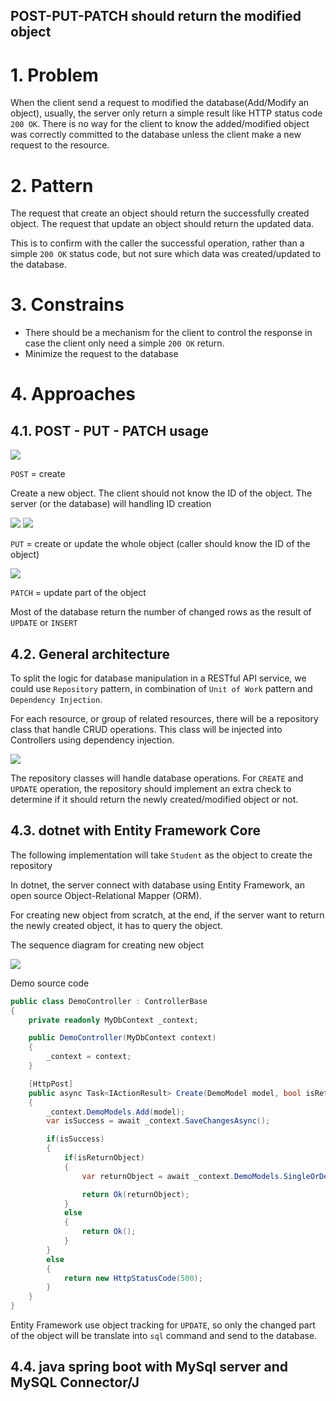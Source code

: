 POST-PUT-PATCH should return the modified object
------------------------------------------------

# 1. Problem

When the client send a request to modified the database(Add/Modify an object), usually, the server only return a simple result like HTTP status code `200 OK`. There is no way for the client to know the added/modified object was correctly committed to the database unless the client make a new request to the resource.

# 2. Pattern

The request that create an object should return the successfully created object. The request that update an object should return the updated data.

This is to confirm with the caller the successful operation, rather than a simple `200 OK` status code, but not sure which data was created/updated to the database.

# 3. Constrains

* There should be a mechanism for the client to control the response in case the client only need a simple `200 OK` return.
* Minimize the request to the database

# 4. Approaches

## 4.1. POST - PUT - PATCH usage

<img src="POST.svg"/>

`POST` = create

Create a new object. The client should not know the ID of the object. The server (or the database) will handling ID creation

<img src="PUT-CREATE.svg"/>

<img src="PUT-UPDATE.svg"/>

`PUT` = create or update the whole object (caller should know the ID of the object)

<img src="PATCH.svg"/>

`PATCH` = update part of the object

Most of the database return the number of changed rows as the result of `UPDATE` or `INSERT`

## 4.2. General architecture

To split the logic for database manipulation in a RESTful API service, we could use `Repository` pattern, in combination of `Unit of Work` pattern and `Dependency Injection`.

For each resource, or group of related resources, there will be a repository class that handle CRUD operations. This class will be injected into Controllers using dependency injection.

<img src="repository.svg"/>

The repository classes will handle database operations. For `CREATE` and `UPDATE` operation, the repository should implement an extra check to determine if it should return the newly created/modified object or not.

## 4.3. dotnet with Entity Framework Core

The following implementation will take `Student` as the object to create the repository

In dotnet, the server connect with database using Entity Framework, an open source Object-Relational Mapper (ORM).

For creating new object from scratch, at the end, if the server want to return the newly created object, it has to query the object.

The sequence diagram for creating new object

<img src="post_put_patch_return.svg"/>

Demo source code

```csharp
public class DemoController : ControllerBase
{
    private readonly MyDbContext _context;

    public DemoController(MyDbContext context)
    {
        _context = context;
    }

    [HttpPost]
    public async Task<IActionResult> Create(DemoModel model, bool isReturnObject = false)
    {
        _context.DemoModels.Add(model);
        var isSuccess = await _context.SaveChangesAsync();

        if(isSuccess)
        {
            if(isReturnObject)
            {
                var returnObject = await _context.DemoModels.SingleOrDefaultAsync(m => m.Id == model.Id);

                return Ok(returnObject);
            }
            else
            {
                return Ok();
            }
        }
        else
        {
            return new HttpStatusCode(500);
        }
    }
}
```

Entity Framework use object tracking for `UPDATE`, so only the changed part of the object will be translate into `sql` command and send to the database.

## 4.4. java spring boot with MySql server and MySQL Connector/J
